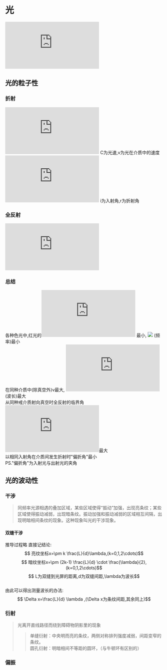 # 光
![](http://latex.codecogs.com/gif.latex?C%3D3%5Ctimes10%5E8m/s)

## 光的粒子性

### 折射
![](http://latex.codecogs.com/gif.latex?n%20%3D%20%5Cfrac%7BC%7D%7Bv%7D) C为光速,v为光在介质中的速度  
![](http://latex.codecogs.com/gif.latex?n%20%3D%20%5Cfrac%7B%5Csin%20i%7D%7B%5Csin%20r%7D) i为入射角,r为折射角  

### 全反射
![](http://latex.codecogs.com/gif.latex?n%20%3D%20%5Cfrac%7B1%7D%7B%5Csin%20C_%7B0%7D%7D)

### 总结
各种色光中,红光的![](http://latex.codecogs.com/gif.latex?n) 最小, ![](http://latex.codecogs.com/gif.download?%5Cnu) (频率)最小  
在同种介质中(除真空外)v最大, ![](http://latex.codecogs.com/gif.latex?%5Clambda)(波长)最大  
从同种戒介质射向真空时全反射的临界角 ![](http://latex.codecogs.com/gif.latex?C_%7B0%7D)最大  
以相同入射角在介质间发生折射时"偏折角"最小  
PS."偏折角"为入射光与出射光的夹角  


## 光的波动性

### 干涉
> 同频率光源相遇的叠加区域，某些区域使得“振动”加强，出现亮条纹；某些区域使得振动减弱，出现暗条纹。振动加强和振动减弱的区域相互间隔，出现明暗相间条纹的现象。这种现象叫光的干涉现象。 

#### 双缝干涉

推导过程略 直接记结论:
$$ 亮纹坐标x=\pm k \frac{L}{d}\lambda,(k=0,1,2\cdots)$$
$$ 暗纹坐标x=\pm (2k-1) \frac{L}{d} \cdot \frac{\lambda}{2},(k=0,1,2\cdots)$$
$$ L为双缝到光屏的距离,d为双缝间距,\lambda为波长$$
\
由此可以得出测量波长的办法:
$$ \Delta x=\frac{L}{d} \lambda ,(\Delta x为条纹间距,其余同上)$$


### 衍射
> 光离开直线路径而绕到障碍物阴影里的现象
>> 单缝衍射：中央明而亮的条纹，两侧对称排列强度减弱，间距变窄的条纹。\
>> 圆孔衍射：明暗相间不等距的圆环，（与牛顿环有区别的）

### 偏振
